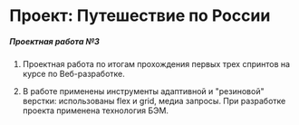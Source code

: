 # Проект: Путешествие по России

##### Проектная работа №3

1. Проектная работа по итогам прохождения первых трех спринтов на курсе по Веб-разработке.

2. В работе применены инструменты адаптивной и "резиновой" верстки: использованы flex и grid, медиа запросы.
   При разработке проекта применена технология БЭМ.
